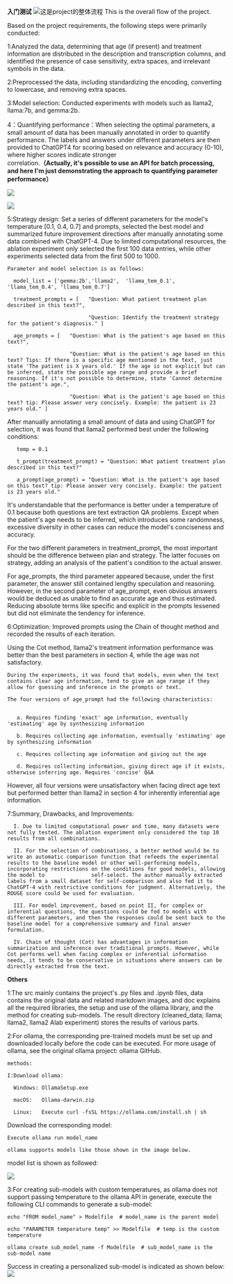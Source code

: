 **入门测试**
![这是project的整体流程](doc/image/guide_line.png)
This is the overall flow of the project.

Based on the project requirements, the following steps were primarily conducted:

  1:Analyzed the data, determining that age (if present) and treatment information are distributed in the description and transcription columns, and identified the presence of case sensitivity, extra spaces, and irrelevant symbols in the data.

  2:Preprocessed the data, including standardizing the encoding, converting to lowercase, and removing extra spaces.

  3:Model selection: Conducted experiments with models such as llama2, llama:7b, and gemma:2b.

  4：Quantifying performance：When selecting the optimal parameters, a small amount of data has been manually annotated in order to quantify performance. The labels and 
    answers under different parameters are then provided to ChatGPT4 for scoring based on relevance and accuracy (0-10), where higher scores indicate stronger         
    correlation.**（Actually, it's possible to use an API for batch processing, and here I'm just demonstrating the approach to quantifying parameter performance）**


![](doc/image/chat.png)

![](doc/image/score.png)


  5:Strategy design: Set a series of different parameters for the model's temperature [0.1, 0.4, 0.7] and prompts, selected the best model and summarized future improvement directions after manually annotating some data combined with ChatGPT-4. Due to limited computational resources, the         ablation experiment only selected the first 100 data entries, while other experiments selected data from the first 500 to 1000.

    Parameter and model selection is as follows:

      model_list = ['gemma:2b','llama2',  'llama_tem_0.1', 'llama_tem_0.4', 'llama_tem_0.7']
 
      treatment_prompts = [   "Question: What patient treatment plan described in this text?",   
                              
                              "Question: Identify the treatment strategy for the patient's diagnosis." ]
 
      age_prompts = [   "Question: What is the patient's age based on this text?",   
                        
                        "Question: What is the patient's age based on this text? Tips: If there is a specific age mentioned in the text, just state 'The patient is X years old.' If the age is not explicit but can be inferred, state the possible age range and provide a brief reasoning. If it's not possible to determine, state 'Cannot determine the patient's age.",   
                        
                        "Question: What is the patient's age based on this text? tip: Please answer very concisely. Example: the patient is 23 years old." ]

After manually annotating a small amount of data and using ChatGPT for selection, it was found that llama2 performed best under the following conditions:


       temp = 0.1
       
       t_prompt(treatment_prompt) = "Question: What patient treatment plan described in this text?"
       
       a_prompt(age_prompt) = "Question: What is the patient's age based on this text? tip: Please answer very concisely. Example: the patient is 23 years old."
        
         
  It's understandable that the performance is better under a temperature of 0.1 because both questions are text extraction QA problems. Except when the patient's age needs to be inferred, which introduces some randomness, excessive diversity in other cases can reduce the model's                conciseness and accuracy.

  For the two different parameters in treatment_prompt, the most important should be the difference between plan and strategy. The latter focuses on strategy, adding an analysis of the patient's condition to the actual answer.

  For age_prompts, the third parameter appeared because, under the first parameter, the answer still contained lengthy speculation and reasoning. However, in the second parameter of age_prompt, even obvious answers would be deduced as unable to find an accurate age and thus estimated.           Reducing absolute terms like specific and explicit in the prompts lessened but did not eliminate the tendency for inference.

  6:Optimization: Improved prompts using the Chain of thought method and recorded the results of each iteration.

  Using the Cot method, llama2's treatment information performance was better than the best parameters in section 4, while the age was not satisfactory.

    During the experiments, it was found that models, even when the text contains clear age information, tend to give an age range if they allow for guessing and inference in the prompts or text.

    The four versions of age_prompt had the following characteristics:


       a. Requires finding 'exact' age information, eventually 'estimating' age by synthesizing information
       
       b. Requires collecting age information, eventually 'estimating' age by synthesizing information

       c. Requires collecting age information and giving out the age

       d. Requires collecting information, giving direct age if it exists, otherwise inferring age. Requires 'concise' Q&A
         
  However, all four versions were unsatisfactory when facing direct age text but performed better than llama2 in section 4 for inherently inferential age information.
  
  7:Summary, Drawbacks, and Improvements:

      I. Due to limited computational power and time, many datasets were not fully tested. The ablation experiment only considered the top 10 results from all combinations.

      II. For the selection of combinations, a better method would be to write an automatic comparison function that refeeds the experimental results to the baseline model or other well-performing models, incorporating restrictions on the conditions for good models, allowing the model to               self-select. The author manually extracted labels from a small dataset for self-comparison and also fed it to ChatGPT-4 with restrictive conditions for judgment. Alternatively, the ROUGE score could be used for evaluation.

      III. For model improvement, based on point II, for complex or inferential questions, the questions could be fed to models with different parameters, and then the responses could be sent back to the baseline model for a comprehensive summary and final answer formulation.

      IV. Chain of thought (Cot) has advantages in information summarization and inference over traditional prompts. However, while Cot performs well when facing complex or inferential information needs, it tends to be conservative in situations where answers can be directly extracted from the text.






**Others**

  1:The src mainly contains the project's .py files and .ipynb files, data contains the original data and related markdown images, and doc explains all the required libraries, the setup and use of the ollama library, and the method for creating sub-models. The result directory (cleaned_data;      llama; llama2, llama2 Alab experiment) stores the results of various parts.

  2:For ollama, the corresponding pre-trained models must be set up and downloaded locally before the code can be executed. For more usage of ollama, see the original ollama project: ollama GitHub.

    methods:

    I:Download ollama:

      Windows: OllamaSetup.exe
      
      macOS:   Ollama-darwin.zip
      
      Linux:   Execute curl -fsSL https://ollama.com/install.sh | sh
      
Download the corresponding model:

    Execute ollama run model_name
    
    ollama supports models like those shown in the image below.

model list is shown as followed:

  ![](doc/image/model.png)

  3:For creating sub-models with custom temperatures, as ollama does not support passing temperature to the ollama API in generate, execute the following CLI commands to generate a sub-model:


    echo "FROM model_name" > Modelfile  # model_name is the parent model
    
    echo "PARAMETER temperature temp" >> Modelfile  # temp is the custom temperature
    
    ollama create sub_model_name -f Modelfile  # sub_model_name is the sub-model name

Success in creating a personalized sub-model is indicated as shown below:
  ![](doc/image/create_sub_model.png)

